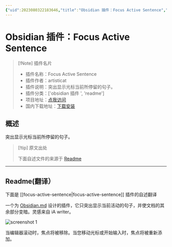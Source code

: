 ```yaml
---
{"uid":2023080322183646,"title":"Obsidian 插件：Focus Active Sentence","tags":["obsidian插件","readme"],"description":"突出显示光标当前所停留的句子。","author":"AI","type":"readme","draft":false,"editable":false,"modified":20230101000000,"dg-publish":true,"permalink":"/lake-of-knowledge/10-obsidian/obsidian/readme/focus-active-sentence-readme/","dgPassFrontmatter":true}
---
```



# Obsidian 插件：Focus Active Sentence

> [!Note] 插件名片
> - 插件名称：Focus Active Sentence
> - 插件作者：artisticat
> - 插件说明：突出显示光标当前所停留的句子。
> - 插件分类：['obsidian 插件 ', 'readme']
> - 项目地址：[点我访问](https://github.com/artisticat1/focus-active-sentence)
> - 国内下载地址：[下载安装](https://pkmer.cn/products/plugin/pluginMarket/?focus-active-sentence)

## 概述

突出显示光标当前所停留的句子。

> [!tip] 原文出处
>
>下面自述文件的来源于 [Readme](https://ghproxy.net/https://raw.githubusercontent.com/artisticat1/focus-active-sentence/main/README.md)
>

---

## Readme(翻译）

下面是 [[focus-active-sentence\|focus-active-sentence]] 插件的自述翻译

一个为 [Obsidian.md](https://obsidian.md/) 设计的插件，它只突出显示当前活动的句子，并使文档的其余部分变暗。灵感来自 iA writer。

![screenshot 1](./screenshot_1.png)

当编辑器滚动时，焦点将被移除。当您移动光标或开始输入时，焦点将被重新添加。
